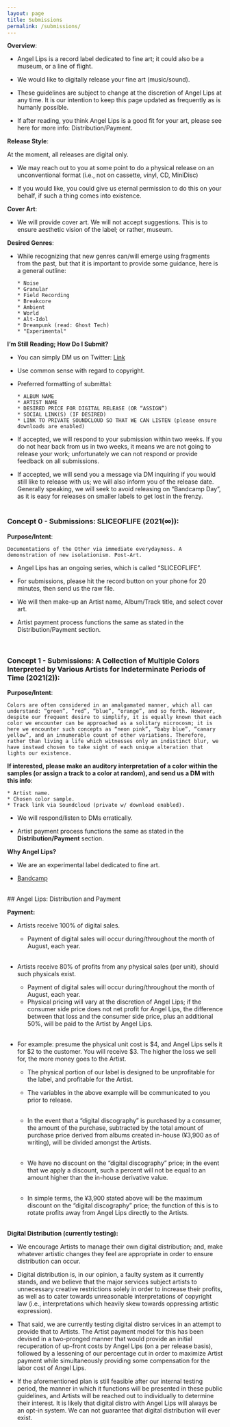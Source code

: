 ```yaml
---
layout: page
title: Submissions
permalink: /submissions/
---
```


**Overview**:

* Angel Lips is a record label dedicated to fine art; it could also be a museum, or a line of flight.

* We would like to digitally release your fine art (music/sound).

* These guidelines are subject to change at the discretion of Angel Lips at any time. It is our intention to keep this page updated as frequently as is humanly possible.

* If after reading, you think Angel Lips is a good fit for your art, please see here for more info: Distribution/Payment.

**Release Style**:

At the moment, all releases are digital only.

* We may reach out to you at some point to do a physical release on an unconventional format (i.e., not on cassette, vinyl, CD, MiniDisc)

* If you would like, you could give us eternal permission to do this on your behalf, if such a thing comes into existence.

**Cover Art**:

* We will provide cover art. We will not accept suggestions. This is to ensure aesthetic vision of the label; or rather, museum.

**Desired Genres**:

* While recognizing that new genres can/will emerge using fragments from the past, but that it is important to provide some guidance, here is a general outline:

      * Noise
      * Granular
      * Field Recording
      * Breakcore
      * Ambient
      * World
      * Alt-Idol
      * Dreampunk (read: Ghost Tech)
      * "Experimental"    

**I’m Still Reading; How Do I Submit?**

* You can simply DM us on Twitter: [Link](https://twitter.com/AngelLipsSound)

* Use common sense with regard to copyright.

* Preferred formatting of submittal:

      * ALBUM NAME
      * ARTIST NAME
      * DESIRED PRICE FOR DIGITAL RELEASE (OR “ASSIGN”)
      * SOCIAL LINK(S) (IF DESIRED)
      * LINK TO PRIVATE SOUNDCLOUD SO THAT WE CAN LISTEN (please ensure downloads are enabled)

* If accepted, we will respond to your submission within two weeks. If you do not hear back from us in two weeks, it means we are not going to release your work; unfortunately we can not respond or provide feedback on all submissions.

* If accepted, we will send you a message via DM inquiring if you would still like to release with us; we will also inform you of the release date. Generally speaking, we will seek to avoid releasing on “Bandcamp Day”, as it is easy for releases on smaller labels to get lost in the frenzy. <br/><br/>

### Concept 0 - Submissions: SLICEOFLIFE (2021(∞)):

**Purpose/Intent**:

    Documentations of the Other via immediate everydayness. A demonstration of new isolationism. Post-Art.

* Angel Lips has an ongoing series, which is called “SLICEOFLIFE”.

* For submissions, please hit the record button on your phone for 20 minutes, then send us the raw file.

* We will then make-up an Artist name, Album/Track title, and select cover art.

* Artist payment process functions the same as stated in the Distribution/Payment section.
<br>

### Concept 1 - Submissions: A Collection of Multiple Colors Interpreted by Various Artists for Indeterminate Periods of Time (2021(2)):

**Purpose/Intent**:

    Colors are often considered in an amalgamated manner, which all can understand: “green”, “red”, “blue”, “orange”, and so forth. However, despite our frequent desire to simplify, it is equally known that each color we encounter can be approached as a solitary microcosm; it is here we encounter such concepts as “neon pink”, “baby blue”, “canary yellow”, and an innumerable count of other variations. Therefore, rather than living a life which witnesses only an indistinct blur, we have instead chosen to take sight of each unique alteration that lights our existence.

**If interested, please make an auditory interpretation of a color within the samples (or assign a track to a color at random), and send us a DM with this info**:

    * Artist name.
    * Chosen color sample.
    * Track link via Soundcloud (private w/ download enabled).

* We will respond/listen to DMs erratically.

* Artist payment process functions the same as stated in the **Distribution/Payment** section.

**Why Angel Lips?**

* We are an experimental label dedicated to fine art.

* [Bandcamp](https://angellips.bandcamp.com/music)

<br>
## Angel Lips: Distribution and Payment

**Payment:**

* Artists receive 100% of digital sales.
  * Payment of digital sales will occur during/throughout the month of August, each year. <br/><br/>

* Artists receive 80% of profits from any physical sales (per unit), should such physicals exist.
  * Payment of digital sales will occur during/throughout the month of August, each year.
  * Physical pricing will vary at the discretion of Angel Lips; if the consumer side price does not net profit for Angel Lips, the difference between that loss and the consumer side price, plus an additional 50%, will be paid to the Artist by Angel Lips. <br/><br/>

* For example: presume the physical unit cost is $4, and Angel Lips sells it for $2 to the customer. You will receive $3. The higher the loss we sell for, the more money goes to the Artist.
  * The physical portion of our label is designed to be unprofitable for the label, and profitable for the Artist.
  * The variables in the above example will be communicated to you prior to release. <br/><br/>

  * In the event that a “digital discography” is purchased by a consumer, the amount of the purchase, subtracted by the total amount of purchase price derived from albums created in-house (¥3,900 as of writing), will be divided amongst the Artists. <br/><br/>

  * We have no discount on the “digital discography” price; in the event that we apply a discount, such a percent will not be equal to an amount higher than the in-house derivative value. <br/><br/>

  * In simple terms, the ¥3,900 stated above will be the maximum discount on the “digital discography” price; the function of this is to rotate profits away from Angel Lips directly to the Artists. <br/><br/>

**Digital Distribution (currently testing):**

* We encourage Artists to manage their own digital distribution; and, make whatever artistic changes they feel are appropriate in order to ensure distribution can occur.

* Digital distribution is, in our opinion, a faulty system as it currently stands, and we believe that the major services subject artists to unnecessary creative restrictions solely in order to increase their profits, as well as to cater towards unreasonable interpretations of copyright law (i.e., interpretations which heavily skew towards oppressing artistic expression).

* That said, we are currently testing digital distro services in an attempt to provide that to Artists. The Artist payment model for this has been devised in a two-pronged manner that would provide an initial recuperation of up-front costs by Angel Lips (on a per release basis), followed by a lessening of our percentage cut in order to maximize Artist payment while simultaneously providing some compensation for the labor cost of Angel Lips.

* If the aforementioned plan is still feasible after our internal testing period, the manner in which it functions will be presented in these public guidelines, and Artists will be reached out to individually to determine their interest. It is likely that digital distro with Angel Lips will always be an opt-in system. We can not guarantee that digital distribution will ever exist.
